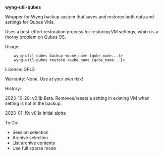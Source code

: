 __wyng-util-qubes__

Wrapper for Wyng backup system that saves and restores both data and settings for Qubes VMs.

Uses a best-effort restoration process for restoring VM settings, which is a thorny problem on Qubes OS.

Usage:
```
    wyng-util-qubes backup <qube_name [qube_name...]>
    wyng-util-qubes restore <qube_name [qube_name...]>
```

License:  GPL3

Warranty:  None.  Use at your own risk!

History:

2023-10-20: v0.1b Beta. Removes/resets a setting in existing VM when setting is not in the backup.

2023-01-19: v0.1a Initial alpha


To Do:

* Session selection
* Archive selection
* List archive contents
* Use full sparse mode
